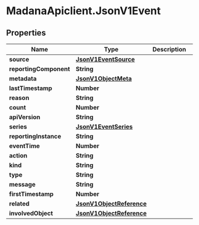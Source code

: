 # MadanaApiclient.JsonV1Event

## Properties

Name | Type | Description | Notes
------------ | ------------- | ------------- | -------------
**source** | [**JsonV1EventSource**](JsonV1EventSource.md) |  | [optional] 
**reportingComponent** | **String** |  | [optional] 
**metadata** | [**JsonV1ObjectMeta**](JsonV1ObjectMeta.md) |  | [optional] 
**lastTimestamp** | **Number** |  | [optional] 
**reason** | **String** |  | [optional] 
**count** | **Number** |  | [optional] 
**apiVersion** | **String** |  | [optional] 
**series** | [**JsonV1EventSeries**](JsonV1EventSeries.md) |  | [optional] 
**reportingInstance** | **String** |  | [optional] 
**eventTime** | **Number** |  | [optional] 
**action** | **String** |  | [optional] 
**kind** | **String** |  | [optional] 
**type** | **String** |  | [optional] 
**message** | **String** |  | [optional] 
**firstTimestamp** | **Number** |  | [optional] 
**related** | [**JsonV1ObjectReference**](JsonV1ObjectReference.md) |  | [optional] 
**involvedObject** | [**JsonV1ObjectReference**](JsonV1ObjectReference.md) |  | [optional] 


